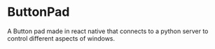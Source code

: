 # ButtonPad
A Button pad made in react native that connects to a python server to control different aspects of windows.
